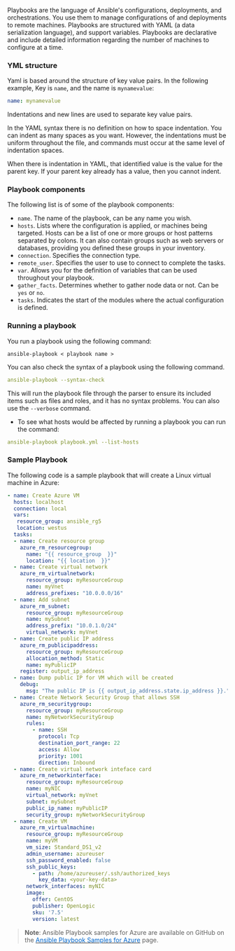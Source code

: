 
Playbooks are the language of Ansible's configurations, deployments, and orchestrations. You use them to manage configurations of and deployments to remote machines. Playbooks are structured with YAML (a data serialization language), and support variables. Playbooks are declarative and include detailed information regarding the number of machines to configure at a time.

### YML structure
Yaml is based around the structure of key value pairs. In the following example, Key is `name`, and the name is `mynamevalue`:

```yaml
name: mynamevalue
```

Indentations and new lines are used to separate key value pairs.

In the YAML syntax there is no definition on how to space indentation. You can indent as many spaces as you want. However, the indentations must be uniform throughout the file, and commands must occur at the same level of indentation spaces.

When there is indentation in YAML, that identified value is the value for the parent key. If your parent key already has a value, then you cannot indent.

### Playbook components
The following list is of some of the playbook components:

- `name`. The name of the playbook, can be any name you wish.
- `hosts`. Lists where the configuration is applied, or machines being targeted. Hosts can be a list of one or more groups or host patterns separated by colons. It can also contain groups such as web servers or databases, providing you defined these groups in your inventory.
- `connection`. Specifies the connection type.
- `remote_user`. Specifies the user to use to connect to complete the tasks.
- `var`. Allows you for the definition of variables that can be used throughout your playbook.
- `gather_facts`. Determines whether to gather node data or not. Can be `yes` or `no`.
- `tasks`. Indicates the start of the modules where the actual configuration is defined.


### Running a playbook

You run a playbook using the following command:

```pyhton
ansible-playbook < playbook name >
```

You can also check the syntax of a playbook using the following command.  

```yml
ansible-playbook --syntax-check
```

This will run the playbook file through the parser to ensure its included items such as files and roles, and it has no syntax problems. You can also use the `--verbose` command.

- To see what hosts would be affected by running a playbook you can run the command:

```yml
ansible-playbook playbook.yml --list-hosts
```

### Sample Playbook

The following code is a sample playbook that will create a Linux virtual machine in Azure:

```yml
- name: Create Azure VM
  hosts: localhost
  connection: local
  vars:
   resource_group: ansible_rg5
   location: westus
  tasks:
  - name: Create resource group
    azure_rm_resourcegroup:
      name: "{{ resource_group  }}"
      location: "{{ location  }}"
  - name: Create virtual network
    azure_rm_virtualnetwork:
      resource_group: myResourceGroup
      name: myVnet
      address_prefixes: "10.0.0.0/16"
  - name: Add subnet
    azure_rm_subnet:
      resource_group: myResourceGroup
      name: mySubnet
      address_prefix: "10.0.1.0/24"
      virtual_network: myVnet
  - name: Create public IP address
    azure_rm_publicipaddress:
      resource_group: myResourceGroup
      allocation_method: Static
      name: myPublicIP
    register: output_ip_address
  - name: Dump public IP for VM which will be created
    debug:
      msg: "The public IP is {{ output_ip_address.state.ip_address }}."
  - name: Create Network Security Group that allows SSH
    azure_rm_securitygroup:
      resource_group: myResourceGroup
      name: myNetworkSecurityGroup
      rules:
        - name: SSH
          protocol: Tcp
          destination_port_range: 22
          access: Allow
          priority: 1001
          direction: Inbound
  - name: Create virtual network inteface card
    azure_rm_networkinterface:
      resource_group: myResourceGroup
      name: myNIC
      virtual_network: myVnet
      subnet: mySubnet
      public_ip_name: myPublicIP
      security_group: myNetworkSecurityGroup
  - name: Create VM
    azure_rm_virtualmachine:
      resource_group: myResourceGroup
      name: myVM
      vm_size: Standard_DS1_v2
      admin_username: azureuser
      ssh_password_enabled: false
      ssh_public_keys:
        - path: /home/azureuser/.ssh/authorized_keys
          key_data: <your-key-data>
      network_interfaces: myNIC
      image:
        offer: CentOS
        publisher: OpenLogic
        sku: '7.5'
        version: latest
```


> **Note**: Ansible Playbook samples for Azure are available on GitHub on the <a href="https://github.com/Azure-Samples/ansible-playbooks" target="_blank"><span style="color: #0066cc;" color="#0066cc">Ansible Playbook Samples for Azure</span></a> page.
